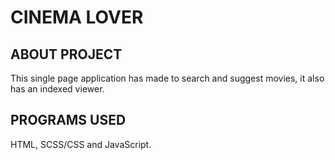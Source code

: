# CINEMA LOVER

## ABOUT PROJECT
This single page application has made to search and suggest movies, it also has an indexed viewer.

## PROGRAMS USED
HTML, SCSS/CSS and JavaScript.
